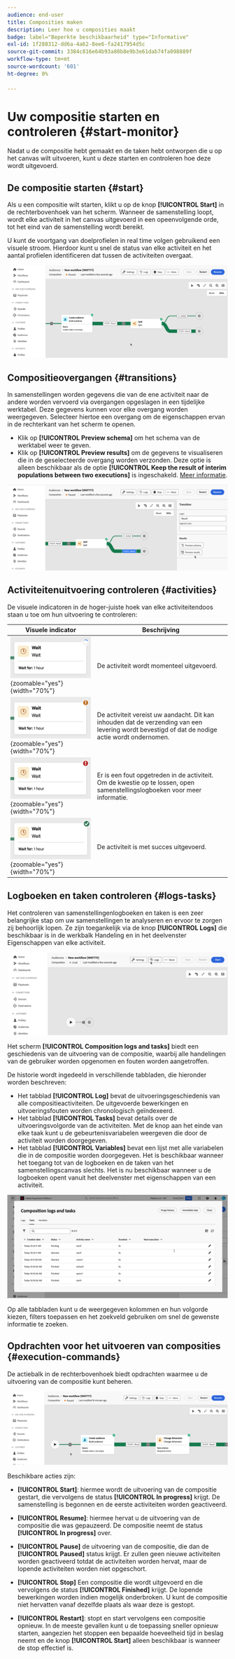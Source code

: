 ```yaml
---
audience: end-user
title: Composities maken
description: Leer hoe u composities maakt
badge: label="Beperkte beschikbaarheid" type="Informative"
exl-id: 1f288312-dd6a-4a62-8ee6-fa2417954d5c
source-git-commit: 3384c816e64b93a80b8e9b3e61dab74fa098889f
workflow-type: tm+mt
source-wordcount: '601'
ht-degree: 0%

---
```


# Uw compositie starten en controleren {#start-monitor}

Nadat u de compositie hebt gemaakt en de taken hebt ontworpen die u op het canvas wilt uitvoeren, kunt u deze starten en controleren hoe deze wordt uitgevoerd.

## De compositie starten {#start}

Als u een compositie wilt starten, klikt u op de knop **[!UICONTROL Start]** in de rechterbovenhoek van het scherm. Wanneer de samenstelling loopt, wordt elke activiteit in het canvas uitgevoerd in een opeenvolgende orde, tot het eind van de samenstelling wordt bereikt.

U kunt de voortgang van doelprofielen in real time volgen gebruikend een visuele stroom. Hierdoor kunt u snel de status van elke activiteit en het aantal profielen identificeren dat tussen de activiteiten overgaat.

![](assets/composition-visual-flow.png)

## Compositieovergangen {#transitions}

In samenstellingen worden gegevens die van de ene activiteit naar de andere worden vervoerd via overgangen opgeslagen in een tijdelijke werktabel. Deze gegevens kunnen voor elke overgang worden weergegeven. Selecteer hiertoe een overgang om de eigenschappen ervan in de rechterkant van het scherm te openen.

* Klik op **[!UICONTROL Preview schema]** om het schema van de werktabel weer te geven.
* Klik op **[!UICONTROL Preview results]** om de gegevens te visualiseren die in de geselecteerde overgang worden verzonden. Deze optie is alleen beschikbaar als de optie **[!UICONTROL Keep the result of interim populations between two executions]** is ingeschakeld. [Meer informatie](create-composition.md#settings).

![](assets/transition-preview.png)

## Activiteitenuitvoering controleren {#activities}

De visuele indicatoren in de hoger-juiste hoek van elke activiteitendoos staan u toe om hun uitvoering te controleren:

| Visuele indicator | Beschrijving |
|-----|------------|
| ![](assets/activity-status-pending.png){zoomable="yes"}{width="70%"} | De activiteit wordt momenteel uitgevoerd. |
| ![](assets/activity-status-orange.png){zoomable="yes"}{width="70%"} | De activiteit vereist uw aandacht. Dit kan inhouden dat de verzending van een levering wordt bevestigd of dat de nodige actie wordt ondernomen. |
| ![](assets/activity-status-red.png){zoomable="yes"}{width="70%"} | Er is een fout opgetreden in de activiteit. Om de kwestie op te lossen, open samenstellingslogboeken voor meer informatie. |
| ![](assets/activity-status-green.png){zoomable="yes"}{width="70%"} | De activiteit is met succes uitgevoerd. |

## Logboeken en taken controleren {#logs-tasks}

Het controleren van samenstellingenlogboeken en taken is een zeer belangrijke stap om uw samenstellingen te analyseren en ervoor te zorgen zij behoorlijk lopen. Ze zijn toegankelijk via de knop **[!UICONTROL Logs]** die beschikbaar is in de werkbalk Handeling en in het deelvenster Eigenschappen van elke activiteit.

![](assets/logs-button.png)

Het scherm **[!UICONTROL Composition logs and tasks]** biedt een geschiedenis van de uitvoering van de compositie, waarbij alle handelingen van de gebruiker worden opgenomen en fouten worden aangetroffen.

<!-- à confirmer, pas trouvé dans les options = The workflow history is saved for the duration specified in the workflow execution options. During this duration, all the messages are therefore saved, even after a restart. If you do not want to save the messages from a previous execution, you have to purge the history by clicking the ![](assets/delete_darkgrey-24px.png) button.-->

De historie wordt ingedeeld in verschillende tabbladen, die hieronder worden beschreven:

* Het tabblad **[!UICONTROL Log]** bevat de uitvoeringsgeschiedenis van alle compositieactiviteiten. De uitgevoerde bewerkingen en uitvoeringsfouten worden chronologisch geïndexeerd.
* Het tabblad **[!UICONTROL Tasks]** bevat details over de uitvoeringsvolgorde van de activiteiten. Met de knop aan het einde van elke taak kunt u de gebeurtenisvariabelen weergeven die door de activiteit worden doorgegeven.
* Het tabblad **[!UICONTROL Variables]** bevat een lijst met alle variabelen die in de compositie worden doorgegeven. Het is beschikbaar wanneer het toegang tot van de logboeken en de taken van het samenstellingscanvas slechts. Het is nu beschikbaar wanneer u de logboeken opent vanuit het deelvenster met eigenschappen van een activiteit.  <!-- à confirmer-->

![](assets/logs-tasks.png)

Op alle tabbladen kunt u de weergegeven kolommen en hun volgorde kiezen, filters toepassen en het zoekveld gebruiken om snel de gewenste informatie te zoeken.

## Opdrachten voor het uitvoeren van composities {#execution-commands}

De actiebalk in de rechterbovenhoek biedt opdrachten waarmee u de uitvoering van de compositie kunt beheren.

![](assets/execution-actions.png)

Beschikbare acties zijn:

* **[!UICONTROL Start]**: hiermee wordt de uitvoering van de compositie gestart, die vervolgens de status **[!UICONTROL In progress]** krijgt. De samenstelling is begonnen en de eerste activiteiten worden geactiveerd.

* **[!UICONTROL Resume]**: hiermee hervat u de uitvoering van de compositie die was gepauzeerd. De compositie neemt de status **[!UICONTROL In progress]** over.

* **[!UICONTROL Pause]** de uitvoering van de compositie, die dan de **[!UICONTROL Paused]** status krijgt. Er zullen geen nieuwe activiteiten worden geactiveerd totdat de activiteiten worden hervat, maar de lopende activiteiten worden niet opgeschort.

* **[!UICONTROL Stop]** Een compositie die wordt uitgevoerd en die vervolgens de status **[!UICONTROL Finished]** krijgt. De lopende bewerkingen worden indien mogelijk onderbroken. U kunt de compositie niet hervatten vanaf dezelfde plaats als waar deze is gestopt.

* **[!UICONTROL Restart]**: stopt en start vervolgens een compositie opnieuw. In de meeste gevallen kunt u de toepassing sneller opnieuw starten, aangezien het stoppen een bepaalde hoeveelheid tijd in beslag neemt en de knop **[!UICONTROL Start]** alleen beschikbaar is wanneer de stop effectief is.
